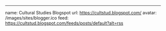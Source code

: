 
---
name: Cultural Studies Blogspot
url: https://cultstud.blogspot.com/
avatar: /images/sites/blogger.ico
feed: https://cultstud.blogspot.com/feeds/posts/default?alt=rss

